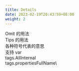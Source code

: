 ```yaml
---
title: Details
date: 2023-02-19T20:43:59+08:00
weight: 2
---
```


Omit 的用法\
Tips 的用法 \
各种符号代表的意思\
支持 var\
tags.AllInternal\
tags.propertiesFullName\
